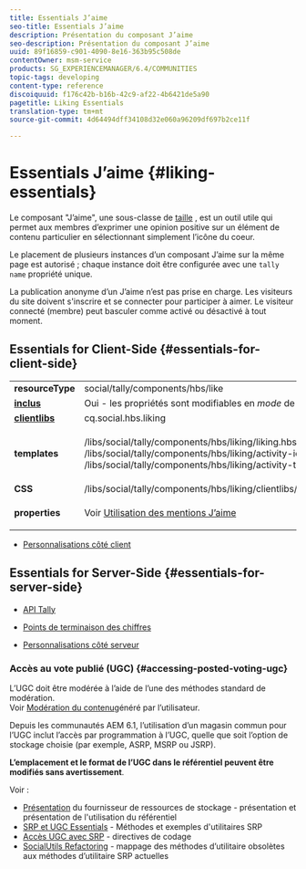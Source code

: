 ```yaml
---
title: Essentials J’aime
seo-title: Essentials J’aime
description: Présentation du composant J’aime
seo-description: Présentation du composant J’aime
uuid: 89f16859-c901-4090-8e16-363b95c508de
contentOwner: msm-service
products: SG_EXPERIENCEMANAGER/6.4/COMMUNITIES
topic-tags: developing
content-type: reference
discoiquuid: f176c42b-b16b-42c9-af22-4b6421de5a90
pagetitle: Liking Essentials
translation-type: tm+mt
source-git-commit: 4d64494dff34108d32e060a96209df697b2ce11f

---
```



# Essentials J’aime {#liking-essentials}

Le composant &quot;J’aime&quot;, une sous-classe de [taille](tally.md) , est un outil utile qui permet aux membres d’exprimer une opinion positive sur un élément de contenu particulier en sélectionnant simplement l’icône du coeur.

Le placement de plusieurs instances d’un composant J’aime sur la même page est autorisé ; chaque instance doit être configurée avec une `tally name` propriété unique.

La publication anonyme d’un J’aime n’est pas prise en charge. Les visiteurs du site doivent s&#39;inscrire et se connecter pour participer à aimer. Le visiteur connecté (membre) peut basculer comme activé ou désactivé à tout moment.

## Essentials for Client-Side {#essentials-for-client-side}

<table> 
 <tbody> 
  <tr> 
   <td> <strong>resourceType</strong></td> 
   <td>social/tally/components/hbs/like</td> 
  </tr> 
  <tr> 
   <td> <a href="scf.md#add-or-include-a-communities-component"><strong>inclus</strong></a></td> 
   <td>Oui - les propriétés sont modifiables en <i>mode </i>de conception</td> 
  </tr> 
  <tr> 
   <td> <a href="client-customize.md#clientlibs-for-scf"><strong>clientlibs</strong></a></td> 
   <td> cq.social.hbs.liking</td> 
  </tr> 
  <tr> 
   <td> <strong>templates</strong></td> 
   <td><p> /libs/social/tally/components/hbs/liking/liking.hbs<br /> /libs/social/tally/components/hbs/liking/activity-icon.hbs<br /> /libs/social/tally/components/hbs/liking/activity-title.hbs</p> </td> 
  </tr> 
  <tr> 
   <td><strong>CSS</strong></td> 
   <td> /libs/social/tally/components/hbs/liking/clientlibs/likingcomponent.css</td> 
  </tr> 
  <tr> 
   <td><strong>properties</strong></td> 
   <td><p>Voir <a href="liking.md">Utilisation des mentions J’aime</a></p> </td> 
  </tr> 
 </tbody> 
</table>

* [Personnalisations côté client](client-customize.md)

## Essentials for Server-Side {#essentials-for-server-side}

* [API Tally](https://helpx.adobe.com/experience-manager/6-4/sites/developing/using/reference-materials/javadoc/com/adobe/cq/social/tally/client/api/package-summary.html)

* [Points de terminaison des chiffres](https://helpx.adobe.com/experience-manager/6-4/sites/developing/using/reference-materials/javadoc/com/adobe/cq/social/tally/client/endpoints/package-summary.html)

* [Personnalisations côté serveur](server-customize.md)

### Accès au vote publié (UGC) {#accessing-posted-voting-ugc}

L’UGC doit être modérée à l’aide de l’une des méthodes standard de modération.\
Voir [Modération du contenu](moderate-ugc.md)généré par l’utilisateur.

Depuis les communautés AEM 6.1, l’utilisation d’un magasin [](working-with-srp.md) commun pour l’UGC inclut l’accès par programmation à l’UGC, quelle que soit l’option de stockage choisie (par exemple, ASRP, MSRP ou JSRP).

**L’emplacement et le format de l’UGC dans le référentiel peuvent être modifiés sans avertissement**.

Voir :

* [Présentation](srp.md) du fournisseur de ressources de stockage - présentation et présentation de l&#39;utilisation du référentiel
* [SRP et UGC Essentials](srp-and-ugc.md) - Méthodes et exemples d&#39;utilitaires SRP
* [Accès UGC avec SRP](accessing-ugc-with-srp.md) - directives de codage
* [SocialUtils Refactoring](socialutils.md) - mappage des méthodes d’utilitaire obsolètes aux méthodes d’utilitaire SRP actuelles

